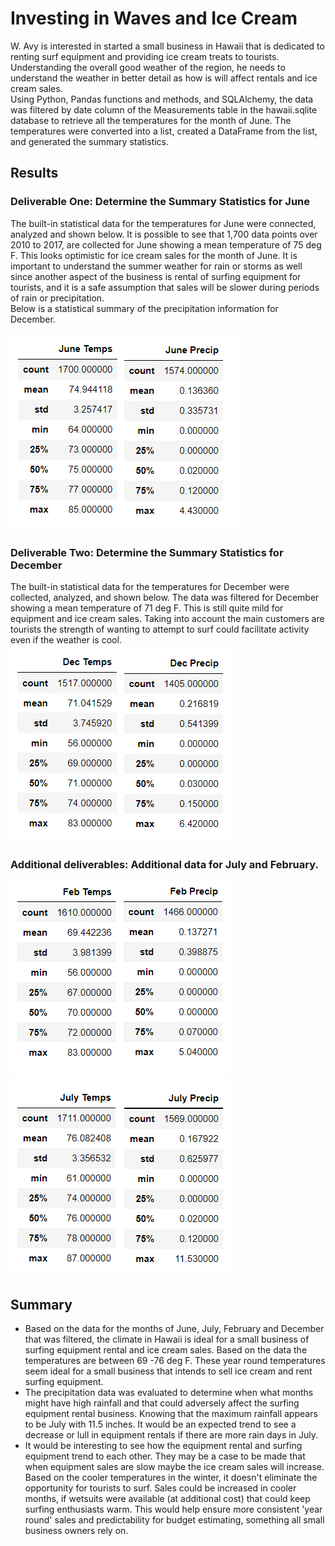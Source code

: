 # Investing in Waves and Ice Cream
W. Avy is interested in started a small business in Hawaii that is dedicated to renting surf equipment and providing ice cream treats to tourists.  Understanding the overall good weather of the region, he needs to understand the weather in better detail as how is will affect rentals and ice cream sales.  
Using Python, Pandas functions and methods, and SQLAlchemy, the data was filtered by date column of the Measurements table in the hawaii.sqlite database to retrieve all the temperatures for the month of June. The temperatures were converted into a list, created a DataFrame from the list, and generated the summary statistics.

## Results 
### Deliverable One: Determine the Summary Statistics for June
The built-in statistical data for the temperatures for June were connected, analyzed and shown below.  It is possible to see that 1,700 data points over 2010 to 2017, are collected for June showing a mean temperature of 75 deg F.  This looks optimistic for ice cream sales for the month of June.
It is important to understand the summer weather for rain or storms as well since another aspect of the business is rental of surfing equipment for tourists, and it is a safe assumption that sales will be slower during periods of rain or precipitation.  
Below is a statistical summary of the precipitation information for December.

![Fig 1 - June data](https://github.com/ASCHEET/surfs_up/blob/main/Resources/june_describe.png?raw=true)

### Deliverable Two: Determine the Summary Statistics for December
The built-in statistical data for the temperatures for December were collected, analyzed, and shown below.  The data was filtered for December showing a mean temperature of 71 deg F.  This is still quite mild for equipment and ice cream sales.  Taking into account the main customers are tourists the strength of wanting to attempt to surf could facilitate activity even if the weather is cool.
![Fig 2 - Dec data](https://github.com/ASCHEET/surfs_up/blob/main/Resources/dec_describe.png?raw=true)

### Additional deliverables: Additional data for July and February.
![Fig - 3](https://github.com/ASCHEET/surfs_up/blob/main/Resources/feb_info.png?raw=true)
![Fig - 4](https://github.com/ASCHEET/surfs_up/blob/main/Resources/july_info.png?raw=true)

## Summary
* Based on the data for the months of June, July, February and December that was filtered, the climate in Hawaii is ideal for a small business of surfing equipment rental and ice cream sales.  Based on the data the temperatures are between 69 -76 deg F.  These year round temperatures seem ideal for a small business that intends to sell ice cream and rent surfing equipment.
* The precipitation data was evaluated to determine when what months might have high rainfall and that could adversely affect the surfing equipment rental business.  Knowing that the maximum rainfall appears to be July with 11.5 inches.  It would be an expected trend to see a decrease or lull in equipment rentals if there are more rain days in July.
* It would be interesting to see how the equipment rental and surfing equipment trend to each other.  They may be a case to be made that when equipment sales are slow maybe the ice cream sales will increase.  Based on the cooler temperatures in the winter, it doesn't eliminate the opportunity for tourists to surf.  Sales could be increased in cooler months, if wetsuits were available (at additional cost) that could keep surfing enthusiasts warm.  This would help ensure more consistent 'year round' sales and predictability for budget estimating, something all small business owners rely on.















